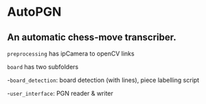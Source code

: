 # AutoPGN
## An automatic chess-move transcriber.

`preprocessing` has ipCamera to openCV links

`board` has two subfolders

-`board_detection`: board detection (with lines), piece labelling script

-`user_interface`: PGN reader & writer
